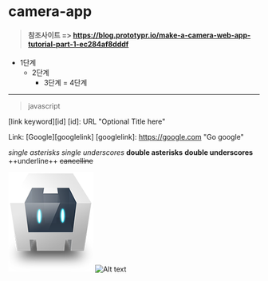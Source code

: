 # camera-app
> #### 참조사이트 => https://blog.prototypr.io/make-a-camera-web-app-tutorial-part-1-ec284af8dddf

* 1단계
  - 2단계
    + 3단계
      = 4단계

***
> javascript 

[link keyword][id]
[id]: URL "Optional Title here"

Link: [Google][googlelink]
[googlelink]: https://google.com "Go google"

*single asterisks*
_single underscores_
**double asterisks**
__double underscores__
++underline++
~~cancelline~~

![Alt text](/logo.png)
![Alt text](/path/to/img.jpg "Optional title")<img width="" height=""></img>
